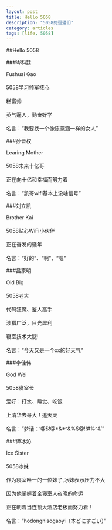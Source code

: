 ```yaml
---
layout: post
title: Hello 5058
description: "5058的逗逼们"
category: articles
tags: [life, 5058]
---
```


##Hello 5058

###岑科廷

Fushuai Gao  
<br>
5058学习领军核心  
<br>
糕富帅  
<br>
英气逼人，勤奋好学  
<br>
名言：“我要找一个像陈意涵一样的女人”

###孙晋权

Learing Mother  
<br>
5058未来十亿哥  
<br>
正在向十亿和幸福而努力着  
<br>
名言：“凯哥wifi基本上没啥信号”

###刘立凯

Brother Kai  
<br>
5058贴心WiFi小伙伴  
<br>
正在奋发的骚年  
<br>
名言：“好的”、“啊”、“嗯”

###吕家明

Old Big  
<br>
5058老大  
<br>
代码狂魔、鉴人高手  
<br>
涉猎广泛，目光犀利  
<br>
寝室技术大腿!  
<br>
名言：“今天又是一个xx的好天气”

###李佳伟

God Wei  
<br>
5058寝室长  
<br>
爱好：打水、睡觉、吃饭  
<br>
上清华去哥大！追天天  
<br>
名言：“梦话：‘@$!@*&*^&%$@!!#%^&’”

###谭冰沁

Ice Sister  
<br>
5058冰妹  
<br>
作为寝室唯一的一位妹子,冰妹表示压力不大  
<br>
因为他掌握着全寝室人夜晚的命运  
<br>
正在朝着当连锁大酒店老板而努力着！  
<br>
名言：“hodongnisogaoyi（本どにすごい）”
